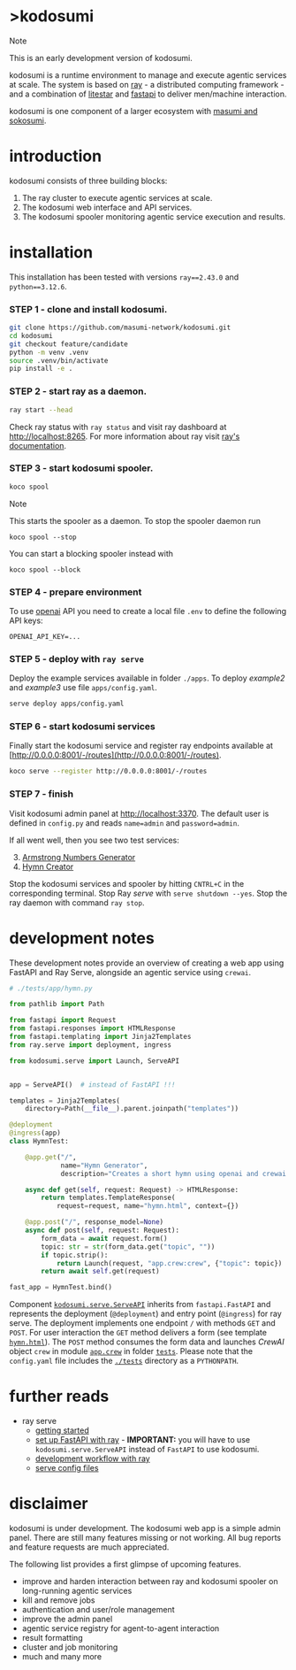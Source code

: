 # >kodosumi

> [!NOTE]
>
> This is an early development version of kodosumi.

kodosumi is a runtime environment to manage and execute agentic services at scale. The system is based on [ray](https://ray.io) - a distributed computing framework - and a combination of [litestar](https://litestar.dev/) and [fastapi](https://fastapi.tiangolo.com/) to deliver men/machine interaction.

kodosumi is one component of a larger ecosystem with [masumi and sokosumi](https://www.masumi.network/).


# introduction

kodosumi consists of three building blocks:

1. The ray cluster to execute agentic services at scale.
2. The kodosumi web interface and API services.
3. The kodosumi spooler monitoring agentic service execution and results.


# installation

This installation has been tested with versions `ray==2.43.0` and `python==3.12.6`.

### STEP 1 - clone and install kodosumi.

```bash
git clone https://github.com/masumi-network/kodosumi.git
cd kodosumi
git checkout feature/candidate
python -m venv .venv
source .venv/bin/activate
pip install -e .
```

### STEP 2 - start ray as a daemon.

```bash
ray start --head
```

Check ray status with `ray status` and visit ray dashboard at [http://localhost:8265](http://localhost:8265). For more information about ray visit [ray's documentation](https://docs.ray.io/en/latest).

### STEP 3 - start kodosumi spooler.

```bash
koco spool
```

> [!NOTE]
>
> This starts the spooler as a daemon. To stop the spooler daemon run
>
>     koco spool --stop
>
> You can start a blocking spooler instead with
>
>     koco spool --block


### STEP 4 - prepare environment

To use [openai](https://openai.com/) API you need to create a local file `.env` to define the following API keys:

```
OPENAI_API_KEY=...
```


### STEP 5 - deploy with `ray serve`

Deploy the example services available in folder `./apps`. To deploy _example2_ and _example3_ use file `apps/config.yaml`.

```bash
serve deploy apps/config.yaml
```


### STEP 6 - start kodosumi services

Finally start the kodosumi service and register ray endpoints available at 
[http://0.0.0.0:8001/-/routes](http://0.0.0.0:8001/-/routes).


```bash
koco serve --register http://0.0.0.0:8001/-/routes
```

### STEP 7 - finish

Visit kodosumi admin panel at [http://localhost:3370](http://localhost:3370). The default user is defined in `config.py` and reads `name=admin` and `password=admin`.

If all went well, then you see two test services:

3. [Armstrong Numbers Generator](./apps/example2.py)
2. [Hymn Creator](./apps/example3.py)

Stop the kodosumi services and spooler by hitting `CNTRL+C` in the corresponding terminal. Stop Ray _serve_ with `serve shutdown --yes`. Stop the ray daemon with command `ray stop`.

# development notes

These development notes provide an overview of creating a web app using FastAPI and Ray Serve, alongside an agentic service using `crewai`. 

```python
# ./tests/app/hymn.py

from pathlib import Path

from fastapi import Request
from fastapi.responses import HTMLResponse
from fastapi.templating import Jinja2Templates
from ray.serve import deployment, ingress

from kodosumi.serve import Launch, ServeAPI


app = ServeAPI()  # instead of FastAPI !!!

templates = Jinja2Templates(
    directory=Path(__file__).parent.joinpath("templates"))

@deployment
@ingress(app)
class HymnTest:

    @app.get("/", 
             name="Hymn Generator", 
             description="Creates a short hymn using openai and crewai.")

    async def get(self, request: Request) -> HTMLResponse:
        return templates.TemplateResponse(
            request=request, name="hymn.html", context={})

    @app.post("/", response_model=None)
    async def post(self, request: Request):
        form_data = await request.form()
        topic: str = str(form_data.get("topic", ""))
        if topic.strip():
            return Launch(request, "app.crew:crew", {"topic": topic})
        return await self.get(request)

fast_app = HymnTest.bind()
```

Component [`kodosumi.serve.ServeAPI`](./kodosumi/serve.py#ServeAPI) inherits from `fastapi.FastAPI` and represents the deployment (`@deployment`) and entry point (`@ingress`) for ray serve. The deployment implements one endpoint `/` with methods `GET` and `POST`. For user interaction the `GET` method delivers a form (see template [`hymn.html`](./tests/app/templates/hymn.html)). The `POST` method consumes the form data and launches _CrewAI_ object `crew` in module [`app.crew`](./tests/app/crew.py) in folder [`tests`](./tests/). Please note that the `config.yaml` file includes the [`./tests`](./tests/) directory as a `PYTHONPATH`.

# further reads

* ray serve
  * [getting started](https://docs.ray.io/en/latest/serve/getting_started.html)
  * [set up FastAPI with ray](https://docs.ray.io/en/latest/serve/http-guide.html) - **IMPORTANT:** you will have to use `kodosumi.serve.ServeAPI` instead of `FastAPI` to use kodosumi.
  * [development workflow with ray](https://docs.ray.io/en/latest/serve/advanced-guides/dev-workflow.html)
  * [serve config files](https://docs.ray.io/en/latest/serve/production-guide/config.html)

# disclaimer

kodosumi is under development. The kodosumi web app is a simple admin panel. There are still many features missing or not working. All bug reports and feature requests are much appreciated.

The following list provides a first glimpse of upcoming features.

* improve and harden interaction between ray and kodosumi spooler on long-running agentic services
* kill and remove jobs
* authentication and user/role management
* improve the admin panel
* agentic service registry for agent-to-agent interaction
* result formatting
* cluster and job monitoring
* much and many more

